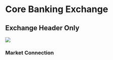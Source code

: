 
# Core Banking Exchange

##  Exchange Header Only

[![](https://mermaid.ink/img/pako:eNpNkM-KAjEMxl8l5KSs8wJzEOYPC3sQllVPUw-lE7XrTuq26UEc332jI7INhNJ8v-8jvaILPWGJh2jPR9i0hkFP1VUc-DKEnHZQFMvxi34zJYEmMJMTH3iEerYJJ2I4EFO0EuJ8gus7Ac2s9t-TtISXGxQP5qlsHt4rG08ksGWvGfDRE4vfe-2wTRRHaLtPij4JsaO3FUn0Lu3-G6wpJY15oZZlhPfu6Vs5p3MFpgLABQ4UB-t73ft6fzEoRxrIYKnXXjGDhm-qs1nC-sIOS4mZFpjPvRVqvdXvGrDc259Etz_c-G2j?type=png)](https://mermaid.live/edit#pako:eNpNkM-KAjEMxl8l5KSs8wJzEOYPC3sQllVPUw-lE7XrTuq26UEc332jI7INhNJ8v-8jvaILPWGJh2jPR9i0hkFP1VUc-DKEnHZQFMvxi34zJYEmMJMTH3iEerYJJ2I4EFO0EuJ8gus7Ac2s9t-TtISXGxQP5qlsHt4rG08ksGWvGfDRE4vfe-2wTRRHaLtPij4JsaO3FUn0Lu3-G6wpJY15oZZlhPfu6Vs5p3MFpgLABQ4UB-t73ft6fzEoRxrIYKnXXjGDhm-qs1nC-sIOS4mZFpjPvRVqvdXvGrDc259Etz_c-G2j)

### Market Connection 

